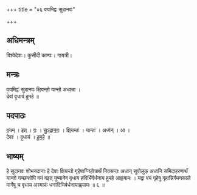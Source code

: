 +++
title = "०६ वयमिद्वः सुदानवः"

+++
## अधिमन्त्रम्
विश्वेदेवाः। कुसीदी काण्वः। गायत्री।

## मन्त्रः
व॒यमिद्वः॑ सुदानवः क्षि॒यन्तो॒ यान्तो॒ अध्व॒न्ना ।  
देवा॑ वृ॒धाय॑ हूमहे ॥

## पदपाठः
व॒यम् । इत् । वः॒ । सु॒ऽदा॒न॒वः॒ । क्षि॒यन्तः॑ । यान्तः॑ । अध्व॑न् । आ ।  
देवाः॑ । वृ॒धाय॑ । हू॒म॒हे॒ ॥

## भाष्यम्
हे सुदानवः शोभनदानाः हे देवाः क्षियन्तो गृहेष्वग्निहोत्रार्थं निवसन्तः अध्वन् सुपोलुक् अध्वनि समिदाहरणार्थं यान्तो गच्छन्तोपि वयं वइत् युष्मानेव वृधाय हविर्भिर्वर्धनाय हूमहे आह्वयामः । यद्वा वयं गृहेषु गृहान्निर्गमनकाले मार्गेषु च वृधाय अस्माकं धनादिभिर्वर्धनायाह्वयामः ॥ ६ ॥